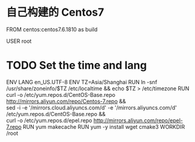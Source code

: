 # 自己构建的 Centos7 

FROM centos:centos7.6.1810 as build

USER root

# TODO Set the time and lang
ENV LANG en_US.UTF-8
ENV TZ=Asia/Shanghai
RUN ln -snf /usr/share/zoneinfo/$TZ /etc/localtime && echo $TZ > /etc/timezone
RUN curl -o /etc/yum.repos.d/CentOS-Base.repo http://mirrors.aliyun.com/repo/Centos-7.repo && \
    sed -i -e '/mirrors.cloud.aliyuncs.com/d' -e '/mirrors.aliyuncs.com/d' /etc/yum.repos.d/CentOS-Base.repo && \
    curl -o /etc/yum.repos.d/epel.repo http://mirrors.aliyun.com/repo/epel-7.repo
RUN yum makecache
RUN yum -y install wget cmake3
WORKDIR /root

